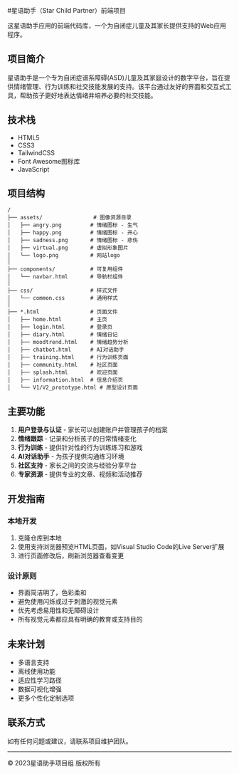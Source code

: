  #星语助手（Star Child Partner）前端项目

这星语助手应用的前端代码库，一个为自闭症儿童及其家长提供支持的Web应用程序。

## 项目简介
星语助手是一个专为自闭症谱系障碍(ASD)儿童及其家庭设计的数字平台，旨在提供情绪管理、行为训练和社交技能发展的支持。该平台通过友好的界面和交互式工具，帮助孩子更好地表达情绪并培养必要的社交技能。

## 技术栈

- HTML5
- CSS3 
- TailwindCSS
- Font Awesome图标库
- JavaScript

## 项目结构

```
/
├── assets/                # 图像资源目录
│   ├── angry.png         # 情绪图标 - 生气
│   ├── happy.png         # 情绪图标 - 开心
│   ├── sadness.png       # 情绪图标 - 悲伤
│   ├── virtual.png       # 虚拟形象图片
│   └── logo.png          # 网站logo
│
├── components/           # 可复用组件
│   └── navbar.html       # 导航栏组件
│
├── css/                  # 样式文件
│   └── common.css        # 通用样式
│
├── *.html                # 页面文件
│   ├── home.html         # 主页
│   ├── login.html        # 登录页
│   ├── diary.html        # 情绪日记
│   ├── moodtrend.html    # 情绪趋势分析
│   ├── chatbot.html      # AI对话助手
│   ├── training.html     # 行为训练页面
│   ├── community.html    # 社区页面
│   ├── splash.html       # 欢迎页面
│   ├── information.html  # 信息介绍页
│   └── V1/V2_prototype.html # 原型设计页面
```

## 主要功能

1. **用户登录与认证** - 家长可以创建账户并管理孩子的档案
2. **情绪跟踪** - 记录和分析孩子的日常情绪变化
3. **行为训练** - 提供针对性的行为训练练习和游戏
4. **AI对话助手** - 为孩子提供沟通练习环境
5. **社区支持** - 家长之间的交流与经验分享平台
6. **专家资源** - 提供专业的文章、视频和活动推荐

## 开发指南

### 本地开发

1. 克隆仓库到本地
2. 使用支持浏览器预览HTML页面，如Visual Studio Code的Live Server扩展
3. 进行页面修改后，刷新浏览器查看变更

### 设计原则

- 界面简洁明了，色彩柔和
- 避免使用闪烁或过于刺激的视觉元素
- 优先考虑易用性和无障碍设计
- 所有视觉元素都应具有明确的教育或支持目的

## 未来计划

- 多语言支持
- 离线使用功能
- 适应性学习路径
- 数据可视化增强
- 更多个性化定制选项

## 联系方式

如有任何问题或建议，请联系项目维护团队。

---

© 2023星语助手项目组 版权所有